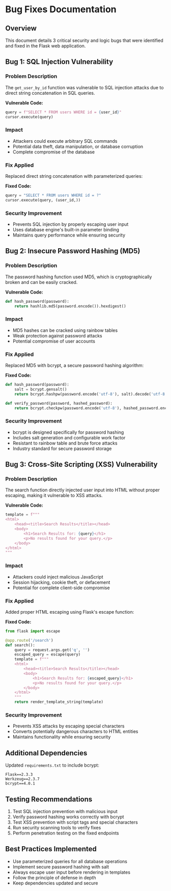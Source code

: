 # Bug Fixes Documentation

## Overview
This document details 3 critical security and logic bugs that were identified and fixed in the Flask web application.

## Bug 1: SQL Injection Vulnerability

### Problem Description
The `get_user_by_id` function was vulnerable to SQL injection attacks due to direct string concatenation in SQL queries.

**Vulnerable Code:**
```python
query = f"SELECT * FROM users WHERE id = {user_id}"
cursor.execute(query)
```

### Impact
- Attackers could execute arbitrary SQL commands
- Potential data theft, data manipulation, or database corruption
- Complete compromise of the database

### Fix Applied
Replaced direct string concatenation with parameterized queries:

**Fixed Code:**
```python
query = "SELECT * FROM users WHERE id = ?"
cursor.execute(query, (user_id,))
```

### Security Improvement
- Prevents SQL injection by properly escaping user input
- Uses database engine's built-in parameter binding
- Maintains query performance while ensuring security

## Bug 2: Insecure Password Hashing (MD5)

### Problem Description
The password hashing function used MD5, which is cryptographically broken and can be easily cracked.

**Vulnerable Code:**
```python
def hash_password(password):
    return hashlib.md5(password.encode()).hexdigest()
```

### Impact
- MD5 hashes can be cracked using rainbow tables
- Weak protection against password attacks
- Potential compromise of user accounts

### Fix Applied
Replaced MD5 with bcrypt, a secure password hashing algorithm:

**Fixed Code:**
```python
def hash_password(password):
    salt = bcrypt.gensalt()
    return bcrypt.hashpw(password.encode('utf-8'), salt).decode('utf-8')

def verify_password(password, hashed_password):
    return bcrypt.checkpw(password.encode('utf-8'), hashed_password.encode('utf-8'))
```

### Security Improvement
- bcrypt is designed specifically for password hashing
- Includes salt generation and configurable work factor
- Resistant to rainbow table and brute force attacks
- Industry standard for secure password storage

## Bug 3: Cross-Site Scripting (XSS) Vulnerability

### Problem Description
The search function directly injected user input into HTML without proper escaping, making it vulnerable to XSS attacks.

**Vulnerable Code:**
```python
template = f"""
<html>
    <head><title>Search Results</title></head>
    <body>
        <h1>Search Results for: {query}</h1>
        <p>No results found for your query.</p>
    </body>
</html>
"""
```

### Impact
- Attackers could inject malicious JavaScript
- Session hijacking, cookie theft, or defacement
- Potential for complete client-side compromise

### Fix Applied
Added proper HTML escaping using Flask's escape function:

**Fixed Code:**
```python
from flask import escape

@app.route('/search')
def search():
    query = request.args.get('q', '')
    escaped_query = escape(query)
    template = f"""
    <html>
        <head><title>Search Results</title></head>
        <body>
            <h1>Search Results for: {escaped_query}</h1>
            <p>No results found for your query.</p>
        </body>
    </html>
    """
    return render_template_string(template)
```

### Security Improvement
- Prevents XSS attacks by escaping special characters
- Converts potentially dangerous characters to HTML entities
- Maintains functionality while ensuring security

## Additional Dependencies
Updated `requirements.txt` to include bcrypt:
```
Flask==2.3.3
Werkzeug==2.3.7
bcrypt==4.0.1
```

## Testing Recommendations
1. Test SQL injection prevention with malicious input
2. Verify password hashing works correctly with bcrypt
3. Test XSS prevention with script tags and special characters
4. Run security scanning tools to verify fixes
5. Perform penetration testing on the fixed endpoints

## Best Practices Implemented
- Use parameterized queries for all database operations
- Implement secure password hashing with salt
- Always escape user input before rendering in templates
- Follow the principle of defense in depth
- Keep dependencies updated and secure